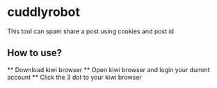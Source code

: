 # cuddlyrobot
This tool can spam share a post using cookies and post id
## How to use?
** Download kiwi browser
** Open kiwi browser and login your dummt account
** Click the 3 dot to your kiwi browser
